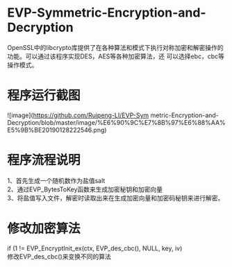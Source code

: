 # EVP-Symmetric-Encryption-and-Decryption
OpenSSL中的libcrypto库提供了在各种算法和模式下执行对称加密和解密操作的功能。可以通过该程序实现DES，AES等各种加密算法，还 可以选择ebc，cbc等操作模式。
# 程序运行截图<br/>
![image](https://github.com/Ruipeng-LI/EVP-Sym
metric-Encryption-and-Decryption/blob/master/image/%E6%90%9C%E7%8B%97%E6%88%AA%E5%9B%BE20190128222546.png)


# 程序流程说明
1、首先生成一个随机数作为盐值salt<br/>
2、通过EVP_BytesToKey函数来生成加密秘钥和加密向量<br/>
3、将盐值写入文件，解密时读取出来在生成加密向量和加密码秘钥来进行解密。<br/>


# 修改加密算法

if (1 != EVP_EncryptInit_ex(ctx, EVP_des_cbc(), NULL, key, iv)<br/>
修改EVP_des_cbc()来变换不同的算法
